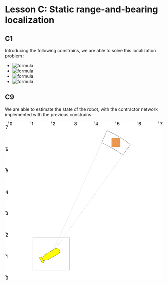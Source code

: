 # Lesson C: Static range-and-bearing localization

## C1

Introducing the following constrains, we are able to solve this localization problem :
* ![formula](https://render.githubusercontent.com/render/math?math=[d]=y_1.\begin{Bmatrix}cos(\theta)\\\%20sin(\theta)\end{Bmatrix})
* ![formula](https://render.githubusercontent.com/render/math?math=d_1=m_1-x_1)
* ![formula](https://render.githubusercontent.com/render/math?math=d_2=m_2-x_2)
* ![formula](https://render.githubusercontent.com/render/math?math=\theta=x_3+y_2)

## C9

We are able to estimate the state of the robot, with the contractor network implemented with the previous constrains.

![](./images/static_localisation.png)
